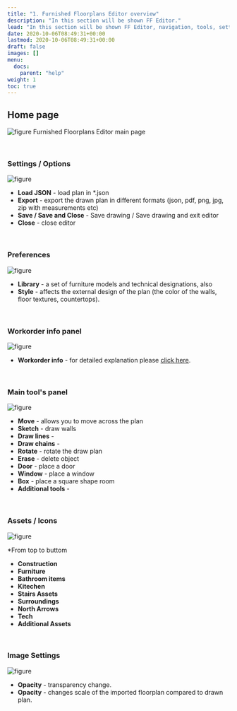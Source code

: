 ```yaml
---
title: "1. Furnished Floorplans Editor overview"
description: "In this section will be shown FF Editor."
lead: "In this section will be shown FF Editor, navigation, tools, settings."
date: 2020-10-06T08:49:31+00:00
lastmod: 2020-10-06T08:49:31+00:00
draft: false
images: []
menu:
  docs:
    parent: "help"
weight: 1
toc: true
---
```


## Home page

![figure](/FFEditorMainPage.jpg "")
Furnished Floorplans Editor main page

&nbsp;  

### Settings / Options
![figure](/FFEditorSettings.jpg "")

* **Load JSON** - load plan in *.json
* **Export** - export the drawn plan in different formats (json, pdf, png, jpg, zip with measurements etc)
* **Save / Save and Close** - Save drawing / Save drawing and exit editor
* **Close** - close editor

&nbsp;  

### Preferences
![figure](/FFEditorLibrary.jpg "")

* **Library** - a set of furniture models and technical designations, also 
* **Style** - affects the external design of the plan (the color of the walls, floor textures, countertops).

&nbsp;  

### Workorder info panel
![figure](/FFEditorWorkorderInfo.jpg "")

* **Workorder info** - for detailed explanation please <a href="/docs/prologue/commands/#workorder-specifications">click here</a>.</p>

&nbsp;  

### Main tool's panel
![figure](/FFEditorMainPanel.jpg "")

* **Move** - allows you to move across the plan
* **Sketch** - draw walls
* **Draw lines** - 
* **Draw chains** - 
* **Rotate** - rotate the draw plan
* **Erase** - delete object
* **Door** - place a door
* **Window** - place a window
* **Box** - place a square shape room
* **Additional tools** - 

&nbsp;  

### Assets / Icons
![figure](/FFEditorAssetsIcons.jpg "")

*From top to buttom
* **Construction**
* **Furniture**
* **Bathroom items**
* **Kitechen**
* **Stairs Assets**
* **Surroundings**
* **North Arrows**
* **Tech**
* **Additional Assets**

&nbsp;  

### Image Settings
![figure](/FFEditorOpacity.jpg "")

* **Opacity** - transparency change.
* **Opacity** - changes scale of the imported floorplan compared to drawn plan.